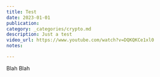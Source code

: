 ```yaml
---
title: Test
date: 2023-01-01
publication: 
category: _categories/crypto.md
description: Just a test
video_url: https://www.youtube.com/watch?v=DQKQKCe1xl0
notes: 

---
```

Blah Blah
